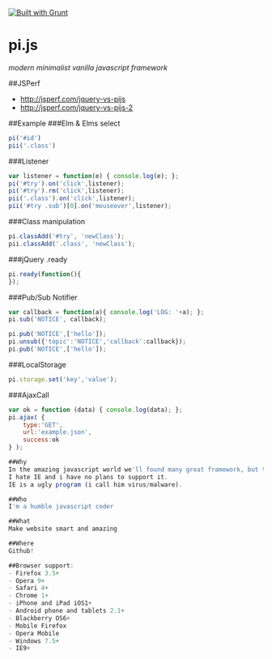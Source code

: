 [![Built with Grunt](https://cdn.gruntjs.com/builtwith.png)](http://gruntjs.com/)

pi.js
=====

*modern minimalist vanilla javascript framework*

##JSPerf
* http://jsperf.com/jquery-vs-pijs
* http://jsperf.com/jquery-vs-pijs-2


##Example
###Elm & Elms select
```javascript
pi('#id')
pii('.class')
```

###Listener
```javascript
var listener = function(e) { console.log(e); };
pi('#try').on('click',listener);
pi('#try').rm('click',listener);
pii('.class').on('click',listener);
pii('#try .sub')[0].on('mouseover',listener);
```

###Class manipulation
```javascript
pi.classAdd('#try', 'newClass');
pii.classAdd('.class', 'newClass');
```

###jQuery .ready
```javascript
pi.ready(function(){
});
```

###Pub/Sub Notifier
```javascript
var callback = function(a){ console.log('LOG: '+a); };
pi.sub('NOTICE', callback);

pi.pub('NOTICE',['hello']);
pi.unsub({'topic':'NOTICE','callback':callback});
pi.pub('NOTICE',['hello']);
```

###LocalStorage
```javascript
pi.storage.set('key','value');
```

###AjaxCall
```javascript
var ok = function (data) { console.log(data); };
pi.ajax( {
    type:'GET',
    url:'example.json',
    success:ok
} );

##Why
In the amazing javascript world we'll found many great framework, but this is the _mine_.
I hate IE and i have no plans to support it.
IE is a ugly program (i call him virus/malware).

##Who
I'm a humble javascript coder

##What
Make website smart and amazing

##Where
Github!

##Browser support:
- Firefox 3.5+
- Opera 9+
- Safari 4+
- Chrome 1+
- iPhone and iPad iOS1+
- Android phone and tablets 2.1+
- Blackberry OS6+
- Mobile Firefox
- Opera Mobile
- Windows 7.5+
- IE9+


